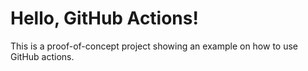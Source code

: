 # Hello, GitHub Actions!

This is a proof-of-concept project showing an example on how to use GitHub actions.

